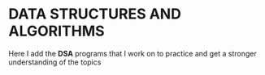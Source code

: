 # DATA STRUCTURES AND ALGORITHMS  

Here I add the __DSA__ programs that I work on to practice and get a stronger understanding of the topics